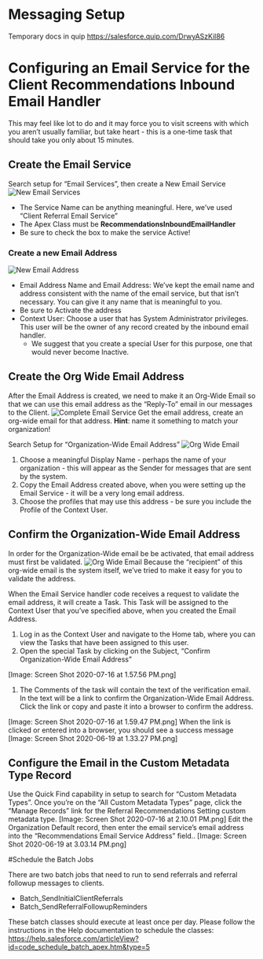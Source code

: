 # Messaging Setup

Temporary docs in quip
<https://salesforce.quip.com/DrwyASzKil86>

# Configuring an Email Service for the Client Recommendations Inbound Email Handler

This may feel like lot to do and it may force you to visit screens with which you aren’t usually familiar, but take heart - this is a one-time task that should take you only about 15 minutes.

## Create the Email Service

Search setup for “Email Services”, then create a New Email Service
<img alt="New Email Services" src="https://raw.githubusercontent.com/Salesforce-org-Impact-Labs/01HousingandHomelessness/f2b468ebdbab7af8014edfb96ab8c299f129a42e/docs/images/New_Email_Service.png">

* The Service Name can be anything meaningful. Here, we’ve used “Client Referral Email Service”
* The Apex Class must be **RecommendationsInboundEmailHandler**
* Be sure to check the box to make the service Active!

### Create a new Email Address

<img alt="New Email Address" src="https://raw.githubusercontent.com/Salesforce-org-Impact-Labs/01HousingandHomelessness/e26879b1ed4e5eac1ea75f8a7470171f25b3c998/docs/images/New_Email_Address.png">


* Email Address Name and Email Address: We’ve kept the email name and address consistent with the name of the email service, but that isn’t necessary. You can give it any name that is meaningful to you.
* Be sure to Activate the address
* Context User: Choose a user that has System Administrator privileges. This user will be the owner of any record created by the inbound email handler.
    * We suggest that you create a special User for this purpose, one that would never become Inactive.

## Create the Org Wide Email Address

After the Email Address is created, we need to make it an Org-Wide Email so that we can use this email address as the “Reply-To” email in our messages to the Client.
<img alt="Complete Email Service" src="https://raw.githubusercontent.com/Salesforce-org-Impact-Labs/01HousingandHomelessness/549b88e7011090585790152d3efcf8c5b7296899/docs/images/Complete_Email_Service.png">
Get the email address, create an org-wide email for that address. **Hint**: name it something to match your organization!

Search Setup for “Organization-Wide Email Address”
<img alt="Org Wide Email" src="https://raw.githubusercontent.com/Salesforce-org-Impact-Labs/01HousingandHomelessness/0afb930a541025b8ed67dec8d827c510a355034c/docs/images/Create_Org_Wide_Email.png">

1. Choose a meaningful Display Name - perhaps the name of your organization - this will appear as the Sender for messages that are sent by the system.
2. Copy the Email Address created above, when you were setting up the Email Service - it will be a very long email address.
3. Choose the profiles that may use this address - be sure you include the Profile of the Context User.

## Confirm the Organization-Wide Email Address

In order for the Organization-Wide email be be activated, that email address must first be validated.
<img alt="Org Wide Email" src="https://raw.githubusercontent.com/Salesforce-org-Impact-Labs/01HousingandHomelessness/0afb930a541025b8ed67dec8d827c510a355034c/docs/images/Create_Org_Wide_Email.png">
Because the “recipient” of this org-wide email is the system itself, we’ve tried to make it easy for you to validate the address.

When the Email Service handler code receives a request to validate the email address, it will create a Task. This Task will be assigned to the Context User that you’ve specified above, when you created the Email Address.


1. Log in as the Context User and navigate to the Home tab, where you can view the Tasks that have been assigned to this user.
2. Open the special Task by clicking on the Subject, “Confirm Organization-Wide Email Address”

[Image: Screen Shot 2020-07-16 at 1.57.56 PM.png]

1. The Comments of the task will contain the text of the verification email. In the text will be a link to confirm the Organization-Wide Email Address. Click the link or copy and paste it into a browser to confirm the address.

[Image: Screen Shot 2020-07-16 at 1.59.47 PM.png]
When the link is clicked or entered into a browser, you should see a success message
[Image: Screen Shot 2020-06-19 at 1.33.27 PM.png]

## Configure the Email in the Custom Metadata Type Record

Use the Quick Find capability in setup to search for “Custom Metadata Types”. Once you’re on the “All Custom Metadata Types” page, click the “Manage Records” link for the Referral Recommendations Setting custom metadata type. 
[Image: Screen Shot 2020-07-16 at 2.10.01 PM.png]
Edit the Organization Default record, then enter the email service’s email address into the “Recommendations Email Service Address” field..
[Image: Screen Shot 2020-06-19 at 3.03.14 PM.png]

#Schedule the Batch Jobs

There are two batch jobs that need to run to send referrals and referral followup messages to clients.

* Batch_SendInitialClientReferrals
* Batch_SendReferralFollowupReminders

These batch classes should execute at least once per day. Please follow the instructions in the Help documentation to schedule the classes: https://help.salesforce.com/articleView?id=code_schedule_batch_apex.htm&type=5
